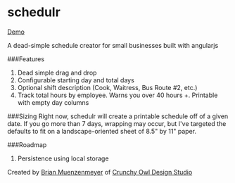 schedulr
========

[Demo](https://simpleshiftscheduler.netlify.app/)

A dead-simple schedule creator for small businesses built with angularjs

###Features
1. Dead simple drag and drop
2. Configurable starting day and total days
3. Optional shift description (Cook, Waitress, Bus Route #2, etc.)
4. Track total hours by employee. Warns you over 40 hours
+. Printable with empty day columns

###Sizing
Right now, schedulr will create a printable schedule off of a given date. If you go more than 7 days, wrapping may occur, but I've targeted the defaults to fit on a landscape-oriented sheet of 8.5" by 11" paper.

###Roadmap
1. Persistence using local storage

Created by [Brian Muenzenmeyer](http://brianmuenzenmeyer.com) of [Crunchy Owl Design Studio](http://crunchyowl.com)
